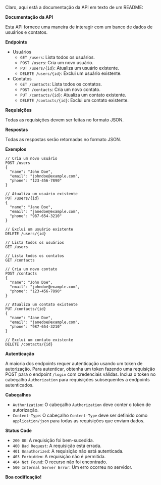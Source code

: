 Claro, aqui está a documentação da API em texto de um README:

**Documentação da API**

Esta API fornece uma maneira de interagir com um banco de dados de usuários e contatos.

**Endpoints**

* Usuários
    * `GET /users`: Lista todos os usuários.
    * `POST /users`: Cria um novo usuário.
    * `PUT /users/{id}`: Atualiza um usuário existente.
    * `DELETE /users/{id}`: Exclui um usuário existente.
* Contatos
    * `GET /contacts`: Lista todos os contatos.
    * `POST /contacts`: Cria um novo contato.
    * `PUT /contacts/{id}`: Atualiza um contato existente.
    * `DELETE /contacts/{id}`: Exclui um contato existente.

**Requisições**

Todas as requisições devem ser feitas no formato JSON.

**Respostas**

Todas as respostas serão retornadas no formato JSON.

**Exemplos**

```
// Cria um novo usuário
POST /users
{
  "name": "John Doe",
  "email": "johndoe@example.com",
  "phone": "123-456-7890"
}

// Atualiza um usuário existente
PUT /users/{id}
{
  "name": "Jane Doe",
  "email": "janedoe@example.com",
  "phone": "987-654-3210"
}

// Exclui um usuário existente
DELETE /users/{id}

// Lista todos os usuários
GET /users

// Lista todos os contatos
GET /contacts

// Cria um novo contato
POST /contacts
{
  "name": "John Doe",
  "email": "johndoe@example.com",
  "phone": "123-456-7890"
}

// Atualiza um contato existente
PUT /contacts/{id}
{
  "name": "Jane Doe",
  "email": "janedoe@example.com",
  "phone": "987-654-3210"
}

// Exclui um contato existente
DELETE /contacts/{id}
```

**Autenticação**

A maioria dos endpoints requer autenticação usando um token de autorização. Para autenticar, obtenha um token fazendo uma requisição POST para o endpoint `/login` com credenciais válidas. Inclua o token no cabeçalho `Authorization` para requisições subsequentes a endpoints autenticados.

**Cabeçalhos**

* `Authorization`: O cabeçalho `Authorization` deve conter o token de autorização.
* `Content-Type`: O cabeçalho `Content-Type` deve ser definido como `application/json` para todas as requisições que enviam dados.

**Status Code**

* `200 OK`: A requisição foi bem-sucedida.
* `400 Bad Request`: A requisição está errada.
* `401 Unauthorized`: A requisição não está autenticada.
* `403 Forbidden`: A requisição não é permitida.
* `404 Not Found`: O recurso não foi encontrado.
* `500 Internal Server Error`: Um erro ocorreu no servidor.

**Boa codificação!**
